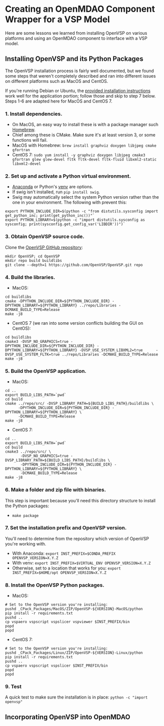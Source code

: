 # Creating an OpenMDAO Component Wrapper for a VSP Model
Here are some lessons we learned from installing OpenVSP on various platforms and using an OpenMDAO component to interface with a VSP model.

## Installing OpenVSP and its Python Packages
The OpenVSP installation process is fairly well documented, but we found some steps that weren't completely described and ran into different issues on different platforms such as MacOS and CentOS.

If you're running Debian or Ubuntu, the [provided installation instructions](http://openvsp.org/wiki/doku.php?id=ubuntu_instructions) work well for the application portion; follow those and skip to step 7 below. Steps 1-6 are adapted here for MacOS and CentOS 7.

### 1. Install dependencies.
 - On MacOS, an easy way to install these is with a package manager such [Homebrew](https://brew.sh/).
 - Chief among these is CMake. Make sure it's at least version 3, or some functions will fail.
 - MacOS with Homebrew: `brew install graphviz doxygen libjpeg cmake gfortran`
 - CentOS 7: `sudo yum install -y graphviz doxygen libjpeg cmake3 gfortran glew glew-devel fltk fltk-devel fltk-fluid libxml2-static libxml2-devel`

### 2. Set up and activate a Python virtual environment.
 - [Anaconda](https://www.anaconda.com) or Python's [venv](https://docs.python.org/3/tutorial/venv.html) are options.
 - If swig isn't installed, run `pip install swig`.
 - Swig may automatically select the system Python version rather than the one in your environment. The following with prevent this:
 ```
 export PYTHON_INCLUDE_DIR=$(python -c "from distutils.sysconfig import get_python_inc; print(get_python_inc())"`
 export PYTHON_LIBRARY=$(python -c "import distutils.sysconfig as sysconfig; print(sysconfig.get_config_var('LIBDIR'))")`
 ```

### 3. Obtain OpenVSP source code.
Clone the [OpenVSP GitHub repository](https://github.com/OpenVSP/OpenVSP.git):
```
mkdir OpenVSP; cd OpenVSP
mkdir repo build buildlibs
git clone --depth=1 https://github.com/OpenVSP/OpenVSP.git repo
```

### 4. Build the libraries.
 - MacOS:
 ```
 cd buildlibs
 cmake -DPYTHON_INCLUDE_DIR=${PYTHON_INCLUDE_DIR} -DPYTHON_LIBRARY=${PYTHON_LIBRARY} ../repo/Libraries -DCMAKE_BUILD_TYPE=Release
 make -j8
 ```

 - CentOS 7 (we ran into some version conflicts building the GUI on CentOS):
 ```
 cd buildlibs
 cmake3 -DVSP_NO_GRAPHICS=true -DPYTHON_INCLUDE_DIR=${PYTHON_INCLUDE_DIR} -DPYTHON_LIBRARY=${PYTHON_LIBRARY} -DVSP_USE_SYSTEM_LIBXML2=true      -DVSP_USE_SYSTEM_FLTK=true ../repo/Libraries -DCMAKE_BUILD_TYPE=Release
 make -j8
 ```

### 5. Build the OpenVSP application.
 - MacOS:
 ```
 cd ..
 export BUILD_LIBS_PATH=`pwd`
 cd build
 cmake ../repo/src/ -DVSP_LIBRARY_PATH=${BUILD_LIBS_PATH}/buildlibs \
	   -DPYTHON_INCLUDE_DIR=${PYTHON_INCLUDE_DIR} -DPYTHON_LIBRARY=${PYTHON_LIBRARY} \
       -DCMAKE_BUILD_TYPE=Release
 make -j8
 ```
 - CentOS 7:
 ```
 cd ..
 export BUILD_LIBS_PATH=`pwd`
 cd build
 cmake3 ../repo/src/ \
        -DVSP_NO_GRAPHICS=true -DVSP_LIBRARY_PATH=${BUILD_LIBS_PATH}/buildlibs \
        -DPYTHON_INCLUDE_DIR=${PYTHON_INCLUDE_DIR} -DPYTHON_LIBRARY=${PYTHON_LIBRARY} \
        -DCMAKE_BUILD_TYPE=Release
 make -j8
 ```

### 6. Make a folder and zip file with binaries.
 This step is important because you'll need this directory structure to install the Python packages:
 - `make package`

### 7. Set the installation prefix and OpenVSP version.
 You'll need to determine from the repository which version of OpenVSP you're working with.
 - With Anaconda: `export INST_PREFIX=$CONDA_PREFIX OPENVSP_VERSION=X.Y.Z`
 - With venv: `export INST_PREFIX=$VIRTUAL_ENV OPENVSP_VERSION=X.Y.Z`
 - Otherwise, set to a location that works for you: `export INST_PREFIX=$HOME/opt OPENVSP_VERSION=X.Y.Z`

### 8. Install the OpenVSP Python packages.
 - MacOS:
 ```
 # Set to the OpenVSP version you're installing:
 pushd _CPack_Packages/MacOS/ZIP/OpenVSP-${VERSION}-MacOS/python
 pip install -r requirements.txt
 pushd ..
 cp vspaero vspscript vspslicer vspviewer $INST_PREFIX/bin
 popd 
 popd
 ```
 - CentOS 7:
 ```
 # Set to the OpenVSP version you're installing:
 pushd _CPack_Packages/Linux/ZIP/OpenVSP-${VERSION}-Linux/python
 pip install -r requirements.txt
 pushd ..
 cp vspaero vspscript vspslicer $INST_PREFIX/bin
 popd 
 popd
 ```

### 9. Test
 A quick test to make sure the installation is in place: `python -c "import openvsp"`

## Incorporating OpenVSP into OpenMDAO
